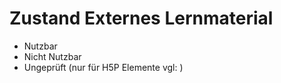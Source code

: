 # Zustand Externes Lernmaterial

- Nutzbar
- Nicht Nutzbar
- Ungeprüft (nur für H5P Elemente vgl: [](H5P-Zustände-Autorentool.md))